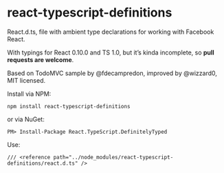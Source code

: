 react-typescript-definitions
============================

React.d.ts, file with ambient type declarations for working with Facebook React.

With typings for React 0.10.0 and TS 1.0, but it’s kinda incomplete, so **pull requests are welcome**.

Based on TodoMVC sample by @fdecampredon, improved by @wizzard0, MIT licensed.

Install via NPM:

    npm install react-typescript-definitions

or via NuGet:

    PM> Install-Package React.TypeScript.DefinitelyTyped 

Use:

    /// <reference path="../node_modules/react-typescript-definitions/react.d.ts" />

